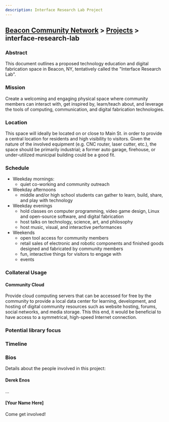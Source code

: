 ```yaml
---
description: Interface Research Lab Project
---
```


## [Beacon Community Network](/) > [Projects](/projects) > interface-research-lab

### Abstract

This document outlines a proposed technology education and digital fabrication space in Beacon, NY, tentatively called the "Interface Research Lab".

### Mission

Create a welcoming and engaging physical space where community members can interact with, get inspired by, learn/teach about, and leverage the tools of computing, communication, and digital fabrication technologies.

### Location

This space will ideally be located on or close to Main St. in order to provide a central location for residents and high visibility to visitors.
Given the nature of the involved equipment (e.g. CNC router, laser cutter, etc.), the space should be primarily industrial; a former auto garage, firehouse, or under-utilized municipal building could be a good fit.

### Schedule

- Weekday mornings:
  - quiet co-working and community outreach
- Weekday afternoons
  - middle and/or high school students can gather to learn, build, share, and play with technology
- Weekday evenings
  - hold classes on computer programming, video game design, Linux and open-source software, and digital fabrication
  - host talks on technology, science, art, and philosophy
  - host music, visual, and interactive performances
- Weekends
  - open tool access for community members
  - retail sales of electronic and robotic components and finished goods designed and fabricated by community members
  - fun, interactive things for visitors to engage with
  - events

### Collateral Usage

#### Community Cloud

Provide cloud computing servers that can be accessed for free by the community to provide a local data center for learning, development, and hosting of digital community resources such as website hosting, forums, social networks, and media storage. This this end, it would be beneficial to have access to a symmetrical, high-speed Internet connection.

### Potential library focus

### Timeline

### Bios

Details about the people involved in this project:

#### Derek Enos

...

#### [Your Name Here]

Come get involved!
